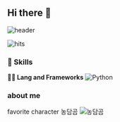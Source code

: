 ## Hi there 👋
![header](https://capsule-render.vercel.app/api?type=waving&color=gradient&height=360&text=RMaeng+World%21&fontSize=65&fontAlign=50&fontAlignY=40&desc=instagram+%40r_maeng_2&descSize=20&descAlign=50&descAlignY=60)

![hits](https://hits.seeyoufarm.com/api/count/incr/badge.svg?url=https%3A%2F%2Fgithub.com%2FRMaeng2&edge_flat=false&title=hits)

### 🦾 Skills
**🧑‍💻 Lang and Frameworks**
![Python](https://img.shields.io/badge/python-3776AB.svg?&style=for-the-badge&logo=python&logoColor=white) 

### about me
favorite character
농담곰
![농담곰](https://i.pinimg.com/550x/c5/ae/3a/c5ae3a02a869f7381797046f59854d54.jpg)

<!--
**RMaeng2/RMaeng2** is a ✨ _special_ ✨ repository because its `README.md` (this file) appears on your GitHub profile.

Here are some ideas to get you started:

- 🔭 I’m currently working on ...
- 🌱 I’m currently learning ...
- 👯 I’m looking to collaborate on ...
- 🤔 I’m looking for help with ...
- 💬 Ask me about ...
- 📫 How to reach me: ...
- 😄 Pronouns: ...
- ⚡ Fun fact: ...
-->
